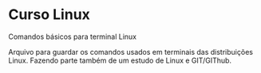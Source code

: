 # Curso Linux
Comandos básicos para terminal Linux

Arquivo para guardar os comandos usados em terminais das distribuições Linux.
Fazendo parte também de um estudo de Linux e GIT/GIThub.
